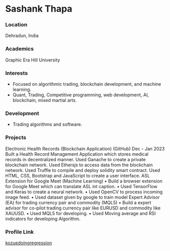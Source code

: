 # Sashank Thapa

### Location

Dehradun, India

### Academics

Graphic Era Hill University

### Interests

- Focused on algorithmic trading, blockchain development, and machine learning.
- Quant, Trading, Competitive programming, web development, AI, blockchain, mixed martial arts.

### Development

- Trading algorithms and software.

### Projects

Electronic Health Records (Blockchain Application) (GitHub) Dec - Jan 2023
  Built a Health Record Management Application which stores medical records in decentralized
manner.
  Used Ganache to create a private blockchain network.
  Used Ethersjs to access data from the blockchain network.
  Used Truffle to compile and deploy solidity smart contract.
  Used HTML, CSS, Bootstrap and JavaScript to create a user interface.
ASL Extension for Google Meet (Machine Learning)
• Build a browser extension for Google Meet which can translate ASL int caption.
• Used TensorFlow and Keras to create a neural network.
• Used OpenCV to process incoming image feed.
• Used dataset given by google to train model
Expert Advisor (EA) for trading currency pair and commodity (MQL5)
• Build a expert advisor for co-pilot trading currency pair like EURUSD and commodity like XAUUSD.
• Used MQL5 for developing.
• Used Moving average and RSI indicators for developing Algorithm.

### Profile Link

[kozuedoingregression](https://github.com/kozuedoingregression)